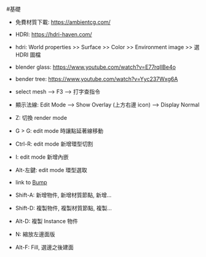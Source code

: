 #基礎 

- 免費材質下載: https://ambientcg.com/
- HDRI: https://hdri-haven.com/
- hdri: World properties >> Surface >> Color >> Environment image >> 選 HDRI 圖檔
- blender glass: https://www.youtube.com/watch?v=E77rqIlBe4o
- bender tree: https://www.youtube.com/watch?v=Yyc237Wxg6A
- select mesh --> F3 --> 打字查指令
- 顯示法線: Edit Mode --> Show Overlay (上方右邊 icon) --> Display Normal
- Z: 切換 render mode
- G > G: edit mode 時讓點延著線移動
- Ctrl-R: edit mode 新增環型切割
- I: edit mode 新增內嵌
- Alt-左鍵: edit mode 環型選取
- link to [Bump](../材質/Node/Bump.md)

- Shift-A: 新增物件, 新增材質節點, 新增...
- Shift-D: 複製物件, 複製材質節點, 複製...
- Alt-D: 複製 Instance 物件
- N: 縮放左邊面版
- Alt-F: Fill, 選邊之後建面